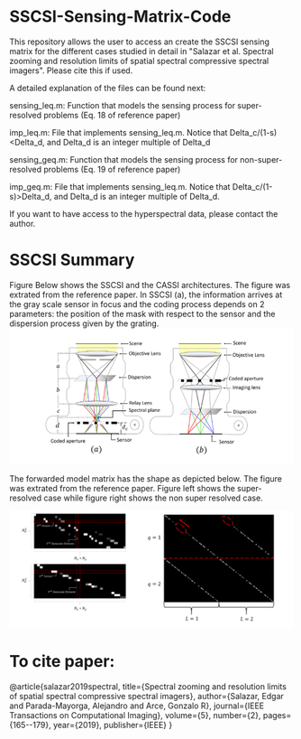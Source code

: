# SSCSI-Sensing-Matrix-Code

This repository allows the user to access an create the SSCSI sensing matrix for the different cases studied in detail in "Salazar et al. Spectral zooming and resolution limits of spatial spectral compressive spectral imagers". Please cite this if used.

A detailed explanation of the files can be found next:

sensing_leq.m: Function that models the sensing process for super-resolved problems (Eq. 18 of reference paper)

imp_leq.m: File that implements sensing_leq.m. Notice that Delta_c/(1-s)<Delta_d, and Delta_d is an integer multiple of Delta_d

sensing_geq.m: Function that models the sensing process for non-super-resolved problems (Eq. 19 of reference paper)

imp_geq.m: File that implements sensing_leq.m. Notice that Delta_c/(1-s)>Delta_d, and Delta_d is an integer multiple of Delta_d.

If you want to have access to the hyperspectral data, please contact the author.

# SSCSI Summary

Figure Below shows the SSCSI and the CASSI architectures. The figure was extrated from the reference paper. In SSCSI (a), the information arrives at the gray scale sensor in focus and the coding process depends on 2 parameters: the position of the mask with respect to the sensor and the dispersion process given by the grating.
![Alt text](https://github.com/Edgar-Noita/SSCSI-Sensing-Matrix-Code/blob/main/git_1.png "Title")


The forwarded model matrix has the shape as depicted below. The figure was extrated from the reference paper. Figure left shows the super-resolved case while figure right shows the non super resolved case.

![Alt text](https://github.com/Edgar-Noita/SSCSI-Sensing-Matrix-Code/blob/main/git_2.png "Title")


# To cite paper:

@article{salazar2019spectral,
  title={Spectral zooming and resolution limits of spatial spectral compressive spectral imagers},
  author={Salazar, Edgar and Parada-Mayorga, Alejandro and Arce, Gonzalo R},
  journal={IEEE Transactions on Computational Imaging},
  volume={5},
  number={2},
  pages={165--179},
  year={2019},
  publisher={IEEE}
}
